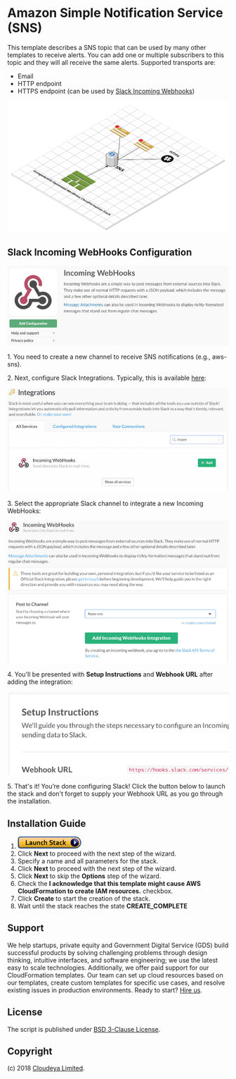 # Amazon Simple Notification Service (SNS)

This template describes a SNS topic that can be used by many other templates to receive alerts. You can add one or multiple subscribers to this topic and they will all receive the same alerts. Supported transports are:

* Email
* HTTP endpoint
* HTTPS endpoint (can be used by [Slack Incoming Webhooks](https://api.slack.com/incoming-webhooks))

![Architecture](./images/aws-sns.png?raw=true "Architecture")

## Slack Incoming WebHooks Configuration

![Slack](./images/slack.png?raw=true "Slack Incoming Webhooks")

1\. You need to create a new channel to receive SNS notifications (e.g., aws-sns).

2\. Next, configure Slack Integrations. Typically, this is available [here](https://update-this-with-your-domain-name.slack.com/services/new):

![Slack Incoming Webhooks](./images/slack-webhook1.png?raw=true "Slack Incoming Webhooks")

3\. Select the appropriate Slack channel to integrate a new Incoming WebHooks:

![Slack Incoming Webhooks](./images/slack-webhook2.png?raw=true "Slack Incoming Webhooks")

4\. You'll be presented with **Setup Instructions** and **Webhook URL** after adding the integration:

![Slack Incoming Webhooks](./images/slack-webhook3.png?raw=true "Slack Incoming Webhooks")

5\. That's it! You’re done configuring Slack! Click the button below to launch the stack and don't forget to supply your Webhook URL as you go through the installation.

## Installation Guide

1. [![Launch Stack](./images/launch-stack.png)](https://console.aws.amazon.com/cloudformation/home#/stacks/new?stackName=aws-sns&templateURL=https://raw.githubusercontent.com/Cloudeya/aws-sns/master/aws-sns.json)
1. Click **Next** to proceed with the next step of the wizard.
1. Specify a name and all parameters for the stack.
1. Click **Next** to proceed with the next step of the wizard.
1. Click **Next** to skip the **Options** step of the wizard.
1. Check the **I acknowledge that this template might cause AWS CloudFormation to create IAM resources.** checkbox.
1. Click **Create** to start the creation of the stack.
1. Wait until the stack reaches the state **CREATE_COMPLETE**

## Support

We help startups, private equity and Government Digital Service (GDS) build successful products by solving challenging problems through design thinking, intuitive interfaces, and software engineering; we use the latest easy to scale technologies. Additionally, we offer paid support for our CloudFormation templates. Our team can set up cloud resources based on our templates, create custom templates for specific use cases, and resolve existing issues in production environments. Ready to start? [Hire us](mailto:tech@cloudeya.org?subject=Cloud%20Infrastructure).

## License

The script is published under [BSD 3-Clause License](license.txt).

## Copyright

(c) 2018 [Cloudeya Limited](https://www.cloudeya.org).
